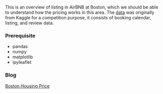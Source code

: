 This is an overview of listing in AirBNB at Boston, which we should be able to understand how the pricing works in this area.
The [data](https://www.kaggle.com/airbnb/boston) was originally from Kaggle for a competition purpose, it consists of booking calendar, listing, and review data.

### Prerequisite
- pandas
- numpy
- matplotlib
- ipyleaflet

### Blog
[Boston Housing Price](https://medium.com/@nsda.app1/boston-housing-price-63d25088b030)
